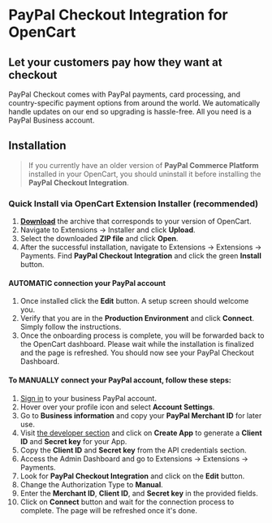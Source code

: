 # PayPal Checkout Integration for OpenCart

## Let your customers pay how they want at checkout

PayPal Checkout comes with PayPal payments, card processing, and country-specific payment options from around the world. We automatically handle updates on our end so upgrading is hassle-free. All you need is a PayPal Business account.

## Installation
> If you currently have an older version of **PayPal Commerce Platform** installed in your OpenCart, you should uninstall it before installing the **PayPal Checkout Integration**.

### Quick Install via OpenCart Extension Installer (recommended)
1. [**Download**](https://github.com/Dreamvention/paypal/releases) the archive that corresponds to your version of OpenCart.
2. Navigate to Extensions -> Installer and click **Upload**.
3. Select the downloaded **ZIP file** and click **Open**.
4. After the successful installation, navigate to Extensions -> Extensions -> Payments. Find **PayPal Checkout Integration** and click the green **Install** button.

#### AUTOMATIC connection your PayPal account
1. Once installed click the **Edit** button. A setup screen should welcome you.
2. Verify that you are in the **Production Environment** and click **Connect**. Simply follow the instructions.
3. Once the onboarding process is complete, you will be forwarded back to the OpenCart dashboard. Please wait while the installation is finalized and the page is refreshed. You should now see your PayPal Checkout Dashboard.

#### To MANUALLY connect your PayPal account, follow these steps:
1. [Sign in](https://www.paypal.com/signin) to your business PayPal account.
2. Hover over your profile icon and select **Account Settings**.
3. Go to **Business information** and copy your **PayPal Merchant ID** for later use.
4. Visit [the developer section](https://developer.paypal.com/dashboard/applications/live) and click on **Create App** to generate a **Client ID** and **Secret key** for your App.
5. Copy the **Client ID** and **Secret key** from the API credentials section.
6. Access the Admin Dashboard and go to Extensions -> Extensions -> Payments.
7. Look for **PayPal Checkout Integration** and click on the **Edit** button.
8. Change the Authorization Type to **Manual**.
9. Enter the **Merchant ID**, **Client ID**, and **Secret key** in the provided fields.
10. Click on **Connect** button and wait for the connection process to complete. The page will be refreshed once it's done.





